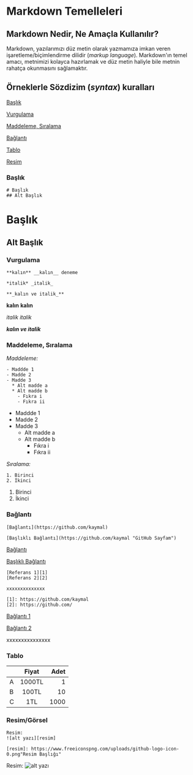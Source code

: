 # Markdown Temelleleri 

## Markdown Nedir, Ne Amaçla Kullanılır?

Markdown, yazılarımızı düz metin olarak yazmamıza imkan veren işaretleme/biçimlendirme dilidir (_markup language_).  Markdown'ın temel amacı, metnimizi kolayca hazırlamak ve düz metin haliyle bile metnin rahatça okunmasını sağlamaktır. 

## Örneklerle Sözdizim (_syntax_) kuralları

[Başlık](#Başlık)

[Vurgulama](#Vurgulama)

[Maddeleme, Sıralama](#Maddeleme)

[Bağlantı](#Bağlantı)

[Tablo](#Tablo)

[Resim](#Resim)


### Başlık

```
# Başlık
## Alt Başlık
```

# Başlık
## Alt Başlık


### Vurgulama

```
**kalın** __kalın__ deneme

*italik* _italik_

**_kalın ve italik_**
```

**kalın** __kalın__

*italik* _italik_

**_kalın ve italik_**

### Maddeleme, Sıralama

*Maddeleme:*

```
- Maddde 1
- Madde 2
- Madde 3
  * Alt madde a
  * Alt madde b
    - Fıkra i
    - Fıkra ii
```
- Maddde 1
- Madde 2
- Madde 3
  * Alt madde a
  * Alt madde b
    - Fıkra i
    - Fıkra ii

*Sıralama:*

```
1. Birinci
2. İkinci
```
1. Birinci
2. İkinci


### Bağlantı

````
[Bağlantı](https://github.com/kaymal)

[Başlıklı Bağlantı](https://github.com/kaymal "GitHub Sayfam")
````

[Bağlantı](https://github.com/kaymal)

[Başlıklı Bağlantı](https://github.com/kaymal "GitHub Sayfam")


```
[Referans 1][1]
[Referans 2][2]

xxxxxxxxxxxxxx

[1]: https://github.com/kaymal
[2]: https://github.com/
```

[Bağlantı 1][1]

[Bağlantı 2][2]

xxxxxxxxxxxxxxx

[1]: https://github.com/kaymal
[2]: https://github.com/



### Tablo

|   | Fiyat   | Adet  |
| --|:-------:| -----:|
| A | 1000TL  | 1     |
| B | 100TL   | 10    |
| C | 1TL     | 1000  |


### Resim/Görsel
```
Resim: 
![alt yazı][resim]

[resim]: https://www.freeiconspng.com/uploads/github-logo-icon-0.png"Resim Başlığı"
```


Resim: 
![alt yazı][resim]

[resim]: https://www.freeiconspng.com/uploads/github-logo-icon-0.png "Resim Başlığı"
